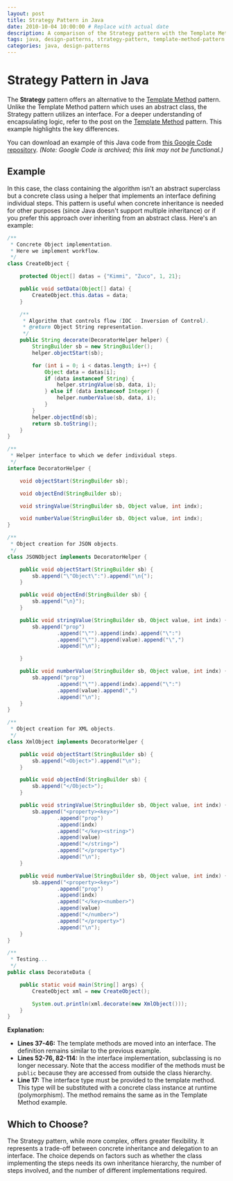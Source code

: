 ```yaml
---
layout: post
title: Strategy Pattern in Java
date: 2010-10-04 10:00:00 # Replace with actual date
description: A comparison of the Strategy pattern with the Template Method pattern in Java, showing differences and providing a code example.
tags: java, design-patterns, strategy-pattern, template-method-pattern
categories: java, design-patterns
---
```


# Strategy Pattern in Java

The **Strategy** pattern offers an alternative to the [Template Method](http://codingwithpassion.blogspot.com/2010/10/template-method-design-pattern.html) pattern. Unlike the Template Method pattern which uses an abstract class, the Strategy pattern utilizes an interface. For a deeper understanding of encapsulating logic, refer to the post on the [Template Method](http://codingwithpassion.blogspot.com/2010/10/template-method-design-pattern.html) pattern. This example highlights the key differences.

You can download an example of this Java code from [this Google Code repository](https://code.google.com/p/codingwithpassionblog/source/browse/trunk/src/org/codingwithpassion/patterns/strategyMethod/DecorateData.java). _(Note: Google Code is archived; this link may not be functional.)_

## Example

In this case, the class containing the algorithm isn't an abstract superclass but a concrete class using a helper that implements an interface defining individual steps. This pattern is useful when concrete inheritance is needed for other purposes (since Java doesn't support multiple inheritance) or if you prefer this approach over inheriting from an abstract class. Here's an example:

```java
/**
 * Concrete Object implementation.
 * Here we implement workflow.
 */
class CreateObject {

    protected Object[] datas = {"Kimmi", "Zuco", 1, 21};

    public void setData(Object[] data) {
        CreateObject.this.datas = data;
    }

    /**
     * Algorithm that controls flow (IOC - Inversion of Control).
     * @return Object String representation.
     */
    public String decorate(DecoratorHelper helper) {
        StringBuilder sb = new StringBuilder();
        helper.objectStart(sb);

        for (int i = 0; i < datas.length; i++) {
            Object data = datas[i];
            if (data instanceof String) {
                helper.stringValue(sb, data, i);
            } else if (data instanceof Integer) {
                helper.numberValue(sb, data, i);
            }
        }
        helper.objectEnd(sb);
        return sb.toString();
    }
}

/**
 * Helper interface to which we defer individual steps.
 */
interface DecoratorHelper {

    void objectStart(StringBuilder sb);

    void objectEnd(StringBuilder sb);

    void stringValue(StringBuilder sb, Object value, int indx);

    void numberValue(StringBuilder sb, Object value, int indx);
}

/**
 * Object creation for JSON objects.
 */
class JSONObject implements DecoratorHelper {

    public void objectStart(StringBuilder sb) {
        sb.append("\"Object\":").append("\n{");
    }

    public void objectEnd(StringBuilder sb) {
        sb.append("\n}");
    }

    public void stringValue(StringBuilder sb, Object value, int indx) {
        sb.append("prop")
                .append("\"").append(indx).append("\":")
                .append("\"").append(value).append("\",")
                .append("\n");

    }

    public void numberValue(StringBuilder sb, Object value, int indx) {
        sb.append("prop")
                .append("\"").append(indx).append("\":")
                .append(value).append(",")
                .append("\n");
    }
}

/**
 * Object creation for XML objects.
 */
class XmlObject implements DecoratorHelper {

    public void objectStart(StringBuilder sb) {
        sb.append("<Object>").append("\n");
    }

    public void objectEnd(StringBuilder sb) {
        sb.append("</Object>");
    }

    public void stringValue(StringBuilder sb, Object value, int indx) {
        sb.append("<property><key>")
                .append("prop")
                .append(indx)
                .append("</key><string>")
                .append(value)
                .append("</string>")
                .append("</property>")
                .append("\n");
    }

    public void numberValue(StringBuilder sb, Object value, int indx) {
        sb.append("<property><key>")
                .append("prop")
                .append(indx)
                .append("</key><number>")
                .append(value)
                .append("</number>")
                .append("</property>")
                .append("\n");
    }
}

/**
 * Testing...
 */
public class DecorateData {

    public static void main(String[] args) {
        CreateObject xml = new CreateObject();

        System.out.println(xml.decorate(new XmlObject()));
    }
}
```

**Explanation:**

- **Lines 37-46:** The template methods are moved into an interface. The definition remains similar to the previous example.
- **Lines 52-76, 82-114:** In the interface implementation, subclassing is no longer necessary. Note that the access modifier of the methods must be `public` because they are accessed from outside the class hierarchy.
- **Line 17:** The interface type must be provided to the template method. This type will be substituted with a concrete class instance at runtime (polymorphism). The method remains the same as in the Template Method example.

## Which to Choose?

The Strategy pattern, while more complex, offers greater flexibility. It represents a trade-off between concrete inheritance and delegation to an interface. The choice depends on factors such as whether the class implementing the steps needs its own inheritance hierarchy, the number of steps involved, and the number of different implementations required.
